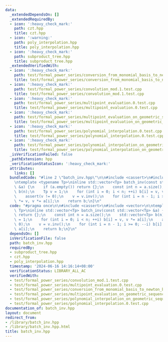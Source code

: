 ```yaml
---
data:
  _extendedDependsOn: []
  _extendedRequiredBy:
  - icon: ':heavy_check_mark:'
    path: czt.hpp
    title: czt.hpp
  - icon: ':warning:'
    path: poly_interpolation.hpp
    title: poly_interpolation.hpp
  - icon: ':heavy_check_mark:'
    path: subproduct_tree.hpp
    title: subproduct_tree.hpp
  _extendedVerifiedWith:
  - icon: ':heavy_check_mark:'
    path: test/formal_power_series/conversion_from_monomial_basis_to_newton_basis.0.test.cpp
    title: test/formal_power_series/conversion_from_monomial_basis_to_newton_basis.0.test.cpp
  - icon: ':heavy_check_mark:'
    path: test/formal_power_series/convolution_mod.1.test.cpp
    title: test/formal_power_series/convolution_mod.1.test.cpp
  - icon: ':heavy_check_mark:'
    path: test/formal_power_series/multipoint_evaluation.0.test.cpp
    title: test/formal_power_series/multipoint_evaluation.0.test.cpp
  - icon: ':heavy_check_mark:'
    path: test/formal_power_series/multipoint_evaluation_on_geometric_sequence.0.test.cpp
    title: test/formal_power_series/multipoint_evaluation_on_geometric_sequence.0.test.cpp
  - icon: ':heavy_check_mark:'
    path: test/formal_power_series/polynomial_interpolation.0.test.cpp
    title: test/formal_power_series/polynomial_interpolation.0.test.cpp
  - icon: ':heavy_check_mark:'
    path: test/formal_power_series/polynomial_interpolation_on_geometric_sequence.0.test.cpp
    title: test/formal_power_series/polynomial_interpolation_on_geometric_sequence.0.test.cpp
  _isVerificationFailed: false
  _pathExtension: hpp
  _verificationStatusIcon: ':heavy_check_mark:'
  attributes:
    links: []
  bundledCode: "#line 2 \"batch_inv.hpp\"\n\n#include <cassert>\n#include <vector>\n\
    \ntemplate <typename Tp>\ninline std::vector<Tp> batch_inv(const std::vector<Tp>\
    \ &a) {\n    if (a.empty()) return {};\n    const int n = a.size();\n    std::vector<Tp>\
    \ b(n);\n    Tp v = 1;\n    for (int i = 0; i < n; ++i) b[i] = v, v *= a[i];\n\
    \    assert(v != 0);\n    v = v.inv();\n    for (int i = n - 1; i >= 0; --i) b[i]\
    \ *= v, v *= a[i];\n    return b;\n}\n"
  code: "#pragma once\n\n#include <cassert>\n#include <vector>\n\ntemplate <typename\
    \ Tp>\ninline std::vector<Tp> batch_inv(const std::vector<Tp> &a) {\n    if (a.empty())\
    \ return {};\n    const int n = a.size();\n    std::vector<Tp> b(n);\n    Tp v\
    \ = 1;\n    for (int i = 0; i < n; ++i) b[i] = v, v *= a[i];\n    assert(v !=\
    \ 0);\n    v = v.inv();\n    for (int i = n - 1; i >= 0; --i) b[i] *= v, v *=\
    \ a[i];\n    return b;\n}\n"
  dependsOn: []
  isVerificationFile: false
  path: batch_inv.hpp
  requiredBy:
  - subproduct_tree.hpp
  - czt.hpp
  - poly_interpolation.hpp
  timestamp: '2024-06-16 14:16:14+08:00'
  verificationStatus: LIBRARY_ALL_AC
  verifiedWith:
  - test/formal_power_series/convolution_mod.1.test.cpp
  - test/formal_power_series/multipoint_evaluation.0.test.cpp
  - test/formal_power_series/conversion_from_monomial_basis_to_newton_basis.0.test.cpp
  - test/formal_power_series/multipoint_evaluation_on_geometric_sequence.0.test.cpp
  - test/formal_power_series/polynomial_interpolation_on_geometric_sequence.0.test.cpp
  - test/formal_power_series/polynomial_interpolation.0.test.cpp
documentation_of: batch_inv.hpp
layout: document
redirect_from:
- /library/batch_inv.hpp
- /library/batch_inv.hpp.html
title: batch_inv.hpp
---
```

